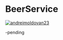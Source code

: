 # BeerService

[![andreimoldovan23](https://circleci.com/gh/andreimoldovan23/BeerService.svg?style=svg)](https://app.circleci.com/pipelines/github/andreimoldovan23/BeerService)


-pending
